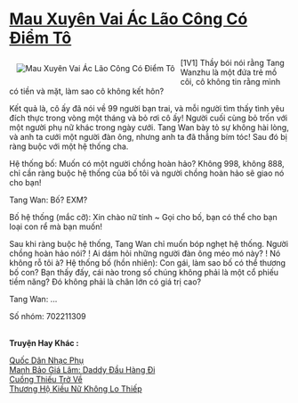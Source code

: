 <a href="https://truyentiki.com/mau-xuyen-vai-ac-lao-cong-co-diem-to.31863/" title="Mau Xuyên Vai Ác Lão Công Có Điểm Tô"><h1>Mau Xuyên Vai Ác Lão Công Có Điểm Tô</h1></a><div style="display:table"><img align="right" style="float: left; padding: 10px;" src="https://truyentiki.com/a/img/str/src/31863.jpg" alt="Mau Xuyên Vai Ác Lão Công Có Điểm Tô">[1V1] Thầy bói nói rằng Tang Wanzhu là một đứa trẻ mồ côi, cô không tin rằng mình có tiền và mặt, làm sao cô không kết hôn? <p></p> Kết quả là, cô ấy đã nói về 99 người bạn trai, và mỗi người tìm thấy tình yêu đích thực trong vòng một tháng và bỏ rơi cô ấy! Người cuối cùng bỏ trốn với một người phụ nữ khác trong ngày cưới. Tang Wan bày tỏ sự không hài lòng, và anh ta cưới một người đàn ông, nhưng anh ta đã thẳng bím tóc! Sau đó bị ràng buộc với một hệ thống cha. <p></p> Hệ thống bố: Muốn có một người chồng hoàn hảo? Không 998, không 888, chỉ cần ràng buộc hệ thống của bố tôi và người chồng hoàn hảo sẽ giao nó cho bạn! <p></p> Tang Wan: Bố? EXM? <p></p> Bố hệ thống (mắc cỡ): Xin chào nữ tính ~ Gọi cho bố, bạn có thể cho bạn loại con rể mà bạn muốn! <p></p> Sau khi ràng buộc hệ thống, Tang Wan chỉ muốn bóp nghẹt hệ thống. Người chồng hoàn hảo nói? ! Ai dám hỏi những người đàn ông méo mó này? ! Nó không rỗ tôi à? Hệ thống bố (hồn nhiên): Con gái, làm sao bố có thể thương bố con? Bạn thấy đấy, cái nào trong số chúng không phải là một cổ phiếu tiềm năng? Đó không phải là chân lớn có giá trị cao? <p></p> Tang Wan: ... <p></p> Số nhóm: 702211309</div><p><br><b>Truyện Hay Khác :</b></p><a href="https://truyentiki.com/quoc-dan-nhac-phu.31862/" alt="Quốc Dân Nhạc Phụ">Quốc Dân Nhạc Phụ</a><br/><a href="https://github.com/nownovels/topcv/tree/master/truyenhay/31965/README.md" alt="Manh Bảo Giá Lâm: Daddy Đầu Hàng Đi">Manh Bảo Giá Lâm: Daddy Đầu Hàng Đi</a><br/><a href="https://github.com/nownovels/top500/tree/master/truyenhay/33920/" alt="Cuồng Thiếu Trở Về">Cuồng Thiếu Trở Về</a><br/><a href="https://github.com/nownovels/truyenhay/tree/master/truyenhay/30374/README.md" alt="Thương Hộ Kiều Nữ Không Lo Thiếp">Thương Hộ Kiều Nữ Không Lo Thiếp</a><br/>